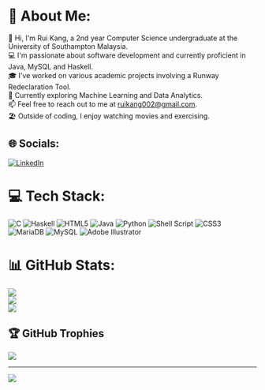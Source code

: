 # 💫 About Me:
👋 Hi, I'm Rui Kang, a 2nd year Computer Science undergraduate at the University of Southampton Malaysia.<br>💻 I'm passionate about software development and currently proficient in Java, MySQL and Haskell.<br>🎓 I've worked on various academic projects involving a Runway Redeclaration Tool.<br>🔬 Currently exploring Machine Learning and Data Analytics.<br>📫 Feel free to reach out to me at ruikang002@gmail.com.<br>🏖️ Outside of coding, I enjoy watching movies and exercising.


## 🌐 Socials:
[![LinkedIn](https://img.shields.io/badge/LinkedIn-%230077B5.svg?logo=linkedin&logoColor=white)](https://linkedin.com/in/heng-rui-kang) 

# 💻 Tech Stack:
![C](https://img.shields.io/badge/c-%2300599C.svg?style=for-the-badge&logo=c&logoColor=white) ![Haskell](https://img.shields.io/badge/Haskell-5e5086?style=for-the-badge&logo=haskell&logoColor=white) ![HTML5](https://img.shields.io/badge/html5-%23E34F26.svg?style=for-the-badge&logo=html5&logoColor=white) ![Java](https://img.shields.io/badge/java-%23ED8B00.svg?style=for-the-badge&logo=java&logoColor=white) ![Python](https://img.shields.io/badge/python-3670A0?style=for-the-badge&logo=python&logoColor=ffdd54) ![Shell Script](https://img.shields.io/badge/shell_script-%23121011.svg?style=for-the-badge&logo=gnu-bash&logoColor=white) ![CSS3](https://img.shields.io/badge/css3-%231572B6.svg?style=for-the-badge&logo=css3&logoColor=white) ![MariaDB](https://img.shields.io/badge/MariaDB-003545?style=for-the-badge&logo=mariadb&logoColor=white) ![MySQL](https://img.shields.io/badge/mysql-%2300f.svg?style=for-the-badge&logo=mysql&logoColor=white) ![Adobe Illustrator](https://img.shields.io/badge/adobeillustrator-%23FF9A00.svg?style=for-the-badge&logo=adobeillustrator&logoColor=white)
# 📊 GitHub Stats:
![](https://github-readme-stats.vercel.app/api?username=Ruitherli&theme=dracula&hide_border=false&include_all_commits=false&count_private=false)<br/>
![](https://github-readme-streak-stats.herokuapp.com/?user=Ruitherli&theme=dracula&hide_border=false)<br/>
![](https://github-readme-stats.vercel.app/api/top-langs/?username=Ruitherli&theme=dracula&hide_border=false&include_all_commits=false&count_private=false&layout=compact)

## 🏆 GitHub Trophies
![](https://github-profile-trophy.vercel.app/?username=Ruitherli&theme=dracula&no-frame=false&no-bg=true&margin-w=4)

---
[![](https://visitcount.itsvg.in/api?id=Ruitherli&icon=5&color=12)](https://visitcount.itsvg.in)

<!-- Proudly created with GPRM ( https://gprm.itsvg.in ) -->
